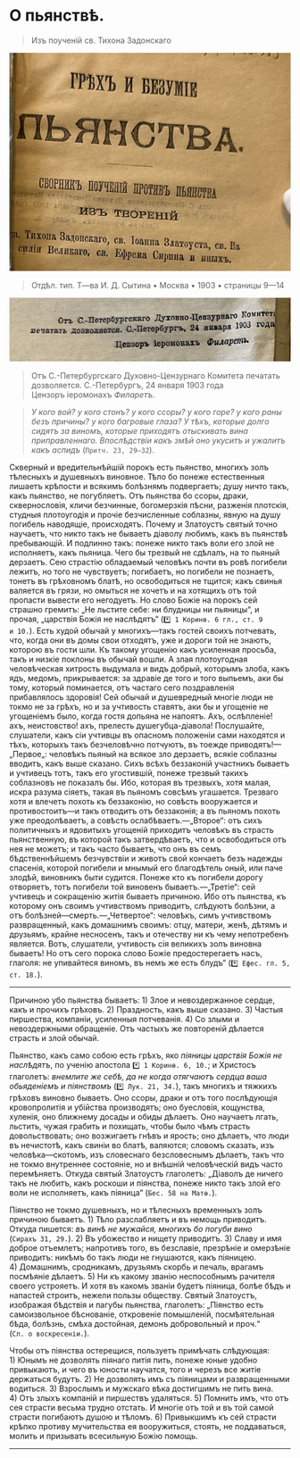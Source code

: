 # О пьянствѣ.

> Изъ поученій св. Тихона Задонскаго

![грех и безумие пьянства 1903](../assets/sin_and_insanity_of_wine_1903_inner.png)

> Отдѣл. тип. Т—ва И. Д. Сытина • Москва • 1903 • страницы 9—14

![Православная церковь активно борется с грехом винопития](../assets/sinod_permit_1903_01_24.png)

> Отъ С.-Петербургскаго Духовно-Цензурнаго Комитета печатать дозволяется. С.-Петербургъ, 24 января 1903 года <br> Цензоръ іеромонахъ *Филаретъ*.

<!-- страница 9. -->

> *У кого вой? у кого стонъ? у кого ссоры? у кого горе? у кого раны безъ причины? у кого багровые глаза? У тѣхъ, которые долго сидятъ за виномъ, которые приходятъ отыскивать вина приправленнаго. Впослѣдствіи какъ змѣй оно укуситъ и ужалитъ какъ аспидъ* (`Притч. 23, 29—32`).

Скверный и вредительнѣйшій порокъ есть пьянство, многихъ золъ тѣлесныхъ и душевныхъ виновное. Тѣло бо понеже естественныя лишаетъ крѣпости и всякимъ болѣзнямъ подвергаетъ; душу ничто такъ, какъ пьянство, не погубляетъ. Отъ пьянства бо ссоры, драки, сквернословія, кличи безчинные, богомерзкія пѣсни, разженія плотскія, студныя плотоугодія и прочіе безчисленные <!-- страница 10. -->соблазны, явную на душу погибель наводящіе, происходятъ. Почему и Златоустъ святый точно научаетъ, что никто такъ не бываетъ діаволу любимъ, какъ въ пьянствѣ пребывающій. И подлинно такъ: понеже никто такъ воли его злой не исполняетъ, какъ пьяница. Чего бы трезвый не сдѣлалъ, на то пьяный дерзаетъ. Сею страстію обладаемый человѣкъ почти въ ровѣ погибели лежитъ, но того не чувствуетъ; погибаетъ, но погибели не познаетъ, тонетъ въ грѣховномъ блатѣ, но освободиться не тщится; какъ свинья валяется въ грязи, но омыться не хочетъ и на хотящихъ отъ той пропасти вывести его негодуетъ. Но слово Божіе на порокъ сей страшно гремитъ: „Не льстите себе: ни блудницы ни пьяницы“, и прочая, „царствія Божія не наслѣдятъ“ (`*️⃣ 1 Коринѳ. 6 гл., ст. 9 и 10.`). Есть худой обычай у многихъ—такъ гостей своихъ потчевать, что, когда они въ домы свои отходятъ, уже и дороги той не знаютъ, которою въ гости шли. Къ такому угощенію какъ усиленная просьба, такъ и низкіе поклоны въ обычай вошли. А злая плотоугодная человѣческая хитрость выдумала и видъ добрый, которымъ злоба, какъ ядъ, медомъ, прикрывается: за здравіе де того и того выпьемъ, аки бы тому, который поминается, отъ частаго сего поздравленія прибавлялось здоровія! Сей обычай и душевредный многіе люди не токмо не за грѣхъ, но и за учтивость ставятъ, аки бы и угощеніе не угощеніемъ было, когда гостя допьяна не напоятъ. Ахъ, ослѣпленіе! ахъ, неистовство! ахъ, прелесть душегубца-діавола! Послушайте, слушатели, какъ <!-- страница 11. -->сіи учтивцы въ опасномъ положеніи сами находятся и тѣхъ, которыхъ такъ безчеловѣчно потчуютъ, въ тоежде приводятъ!—„Первое„: человѣкъ пьяный на всякое зло дерзаетъ, всякіе соблазны вводитъ, какъ выше сказано. Сихъ всѣхъ беззаконій участникъ бываетъ и учтивецъ тотъ, такъ его угостившій, понеже трезвый такихъ соблазновъ не показалъ бы. Ибо, которая въ трезвыхъ, хотя малая, искра разума сіяетъ, такая въ пьяномъ совсѣмъ угашается. Трезваго хотя и влечетъ похоть къ беззаконію, но совѣсть вооружается и противостоитъ—и такъ отводитъ отъ беззаконія; а въ пьяномъ похоть уже преодолѣваетъ, а совѣсть ослабѣваетъ.—„Второе“: отъ сихъ политичныхъ и ядовитыхъ угощеній приходитъ человѣкъ въ страсть пьянственную, въ которой такъ затвердѣваетъ, что и освободиться отъ нея не можетъ; и такъ часто бываетъ, что онъ въ семъ бѣдственнѣйшемъ безчувствіи и животъ свой кончаетъ безъ надежды спасенія, которой погибели и мнымый его благодѣтель оный, или паче злодѣй, виновникъ быти судится. Понеже кто къ погибели дорогу отворяетъ, тотъ погибели той виновенъ бываетъ.—„Третіе“: сей учтивецъ и сокращенію житія бываетъ причиною. Ибо отъ пьянства, къ которому онъ своимъ учтивствомъ приводитъ, слѣдуютъ болѣзни, а отъ болѣзней—смерть.—„Четвертое“: человѣкъ, симъ учтивствомъ развращенный, какъ домашнимъ своимъ: отцу, матери, женѣ, дѣтямъ и друзьямъ, крайне несносенъ, такъ и отечеству ни къ чему непотребенъ является. Вотъ, слушатели, учтивость сія великихъ золъ виновна бываетъ! Но отъ сего порока <!-- страница 12. -->слово Божіе предостерегаетъ насъ, глаголя: не упивайтеся виномъ, въ немъ же есть блудъ“ (`*️⃣ Ефес. гл. 5, ст. 18.`).

-----

Причиною убо пьянства бываетъ: 1) Злое и невоздержанное сердце, какъ и прочихъ грѣховъ. 2) Праздность, какъ выше сказано. 3) Частыя пиршества, компаніи, усиленныя потчеванія. 4) Со злыми и невоздержными обращеніе. Отъ частыхъ же повтореній дѣлается страсть и злой обычай.

Пьянство, какъ само собою есть грѣхъ, яко *піяницы царствія Божія не наслѣдятъ*, по ученію апостола `*️⃣ 1 Коринѳ. 6, 10.`; и Христосъ глаголетъ: *внемлите же себѣ, да не когда отягчаютъ сердца ваша обьяденіемъ и піянствомъ* (`*️⃣ Лук. 21, 34.`), такъ многихъ и тяжкихъ грѣховъ виновно бываетъ. Оно ссоры, драки и отъ того послѣдующія кровопролитія и убійства производятъ; оно буесловія, кощунства, хуленія, оно ближнему досады и обиды дѣлаетъ. Оно научаетъ лгать, льстить, чужая грабить и похищать, чтобы было чѣмъ страсть довольствовать; оно возжигаетъ гнѣвъ и ярость; оно дѣлаетъ, что люди въ нечистотѣ, какъ свиніи во блатѣ, валяются; словомъ сказать, изъ человѣка—скотомъ, изъ словеснаго безсловеснымъ дѣлаетъ, такъ что не токмо внутреннее состояніе, но и внѣшній человѣческій видъ часто перемѣняетъ. <!-- страница 13. -->Откуда святый Златоустъ глаголетъ: „Діаволъ де ничего такъ не любитъ, какъ роскоши и піянства, понеже никто такъ злой его воли не исполняетъ, какъ піяница“ (`Бес. 58 на Матѳ.`).

Піянство не токмо душевныхъ, но и тѣлесныхъ временныхъ золъ причиною бываетъ. 1) Тѣло разслабляетъ и въ немощь приводитъ. Откуда пишется: *въ винѣ не мужайся, многихъ бо погуби вино* (`Сирахъ 31, 29.`). 2) Въ убожество и нищету приводитъ. 3) Славу и имя доброе отъемлетъ; напротивъ того, въ безславіе, презрѣніе и омерзѣніе приводитъ: никѣмъ бо такъ люди не гнушаются, какъ піяницею. 4) Домашнимъ, сродникамъ, друзьямъ скорбь и печаль, врагамъ посмѣяніе дѣлаетъ. 5) Ни къ какому званію неспособнымъ рачителя своего устрояетъ. И хотя въ какомъ званіи будетъ піяница, болѣе бѣдъ и напастей строитъ, нежели пользы обществу. Святый Златоустъ, изображая бѣдствія и пагубы пьянства, глаголетъ: „Піянство есть самоизвольное бѣснованіе, откровеніе помышленій, посмѣятельная бѣда, болѣзнь, смѣха достойная, демонъ добровольный и проч.“ (`Сл. о воскресеніи.`).

Чтобы отъ піянства остерещися, пользуетъ примѣчать слѣдующая: 1) Юнымъ не дозволять піянаго питія пить, понеже юные удобно привыкаютъ, и чего въ юности научатся, того и черезъ все житіе держаться будутъ. 2) Не дозволять имъ съ піяницами и развращенными водиться. <!-- страница 14. -->3) Взрослымъ и мужскаго вѣка достигшимъ не пить вина. 4) Отъ злыхъ компаній и пиршествъ удаляться. 5) Помнить имъ, что отъ сея страсти весьма трудно отстать. И многіе отъ той и въ той самой страсти погибаютъ душою и тѣломъ. 6) Привыкшимъ къ сей страсти крѣпко противу мучительства ея вооружиться, стоять, не поддаваться, молить и призывать всесильную Божію помощь.

-----